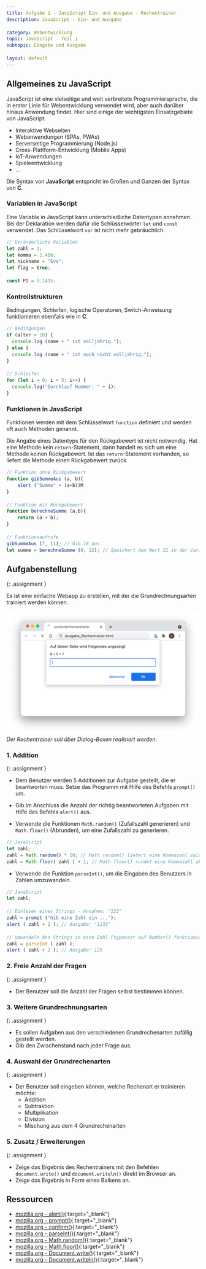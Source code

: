 ```yaml
---
title: Aufgabe 1 - JavaScript Ein- und Ausgabe - Rechentrainer
description: JavaScript - Ein- und Ausgabe

category: Webentwicklung
topic: JavaScript - Teil 1
subtopic: Eingabe und Ausgabe

layout: default
---
```

## Allgemeines zu JavaScript

JavaScript ist eine vielseitige und weit verbreitete Programmiersprache, die in erster Linie für Webentwicklung verwendet wird, aber auch darüber hinaus Anwendung findet. Hier sind einige der wichtigsten Einsatzgebiete von JavaScript:
- Interaktive Webseiten
- Webanwendungen (SPAs, PWAs)
- Serverseitige Programmierung (Node.js)
- Cross-Plattform-Entwicklung (Mobile Apps)
- IoT-Anwendungen
- Spieleentwicklung
- ...

Die Syntax von **JavaScript** entspricht im Großen und Ganzen der Syntax von **C**.

### Variablen in JavaScript
Eine Variable in JavaScript kann unterschiedliche Datentypen annehmen. Bei der Deklaration werden dafür die Schlüsselwörter `let` und `const` verwendet. 
Das Schlüsselwort `var` ist nicht mehr gebräuchlich.

```javascript
// Veränderliche Variablen
let zahl = 1;
let komma = 2.456;
let nickname = "Eva";
let flag = true;

const PI = 3.1415;
```

### Kontrollstrukturen

Bedingungen, Schleifen, logische Operatoren, Switch-Anweisung funktionieren ebenfalls wie in **C**.
```javascript
// Bedingungen
if (alter > 18) {
  console.log (name + " ist volljährig.");
} else {
  console.log (name + " ist noch nicht volljährig.");
}

// Schleifen
for (let i = 0; i < 5; i++) {
  console.log("Durchlauf Nummer: " + i);
}
```

### Funktionen in JavaScript
Funktionen werden mit dem Schlüsselwort `function` definiert und werden oft auch Methoden genannt.

Die Angabe eines Datentyps für den Rückgabewert ist nicht notwendig. 
Hat eine Methode kein `return`-Statement, dann handelt es sich um eine Methode keinen Rückgabewert. 
Ist das `return`-Statement vorhanden, so liefert die Methode einen Rückgabewert zurück.

```javascript
// Funktion ohne Rückgabewert
function gibSummeAus (a, b){
    alert ("Summe" + (a+b))M
}

// Funktion mit Rückgabewert
function berechneSumme (a,b){
    return (a + b);
}

// Funktionsaufrufe
gibSummeAus (7, 11); // Gib 18 aus
let summe = berechneSumme (9, 12); // Speichert den Wert 21 in der Variable summe
```


## Aufgabenstellung
{: .assignment }

Es ist eine einfache Webapp zu erstellen, mit der die Grundrechnungsarten trainiert werden können.

![Beispielhafte Umsetzung](img/js_rechentrainer.png)
*Der Rechentrainer soll über Dialog-Boxen realisiert werden.*


### 1. Addition
{: .assignment }

* Dem Benutzer werden 5 Additionen zur Aufgabe gestellt, die er beantworten muss. Setze das Programm mit Hilfe des Befehls `prompt()` um.

* Gib im Anschluss die Anzahl der richtig beantworteten Aufgaben mit Hilfe des Befehls `alert()` aus.

* Verwende die Funktionen `Math.random()` (Zufallszahl generieren) und `Math.floor()` (Abrunden), um eine Zufallszahl zu generieren.

```javascript
// JavaScript
let zahl;
zahl = Math.random() * 10; // Math.random() liefert eine Kommazahl zwischen 0 - 1
zahl = Math.floor( zahl ) + 1; // Math.floor() rundet eine Kommazahl ab
```
* Verwende die Funktion `parseInt()`, um die Eingaben des Benutzers in Zahlen umzuwandeln.

```javascript
// JavaScript
let zahl;

// Einlesen eines Strings - Annahme: "123"
zahl = prompt ("Gib eine Zahl ein ...");
alert ( zahl + 2 ); // Ausgabe: "1232"

// Umwandeln des Strings in eine Zahl (typecast auf Number() funktioniert auch)
zahl = parseInt ( zahl ); 
alert ( zahl + 2 ); // Ausgabe: 125
```

### 2. Freie Anzahl der Fragen
{: .assignment }

* Der Benutzer soll die Anzahl der Fragen selbst bestimmen können.

### 3. Weitere Grundrechnungsarten
{: .assignment }

* Es sollen Aufgaben aus den verschiedenen Grundrechenarten zufällig gestellt werden.
* Gib den Zwischenstand nach jeder Frage aus.

### 4. Auswahl der Grundrechenarten
{: .assignment }

* Der Benutzer soll eingeben können, welche Rechenart er trainieren möchte:
  * Addition
  * Subtraktion
  * Multiplikation
  * Division
  * Mischung aus dem 4 Grundrechenarten

### 5. Zusatz / Erweiterungen
{: .assignment }

* Zeige das Ergebnis des Rechentrainers mit den Befehlen `document.write()` und `document.writeln()` direkt im Browser an.
* Zeige das Ergebnis in Form eines Balkens an.

## Ressourcen
* [mozilla.org - alert()](https://developer.mozilla.org/en-US/docs/Web/API/Window/alert){:target="_blank"}
* [mozilla.org - prompt()](https://developer.mozilla.org/en-US/docs/Web/API/Window/prompt){:target="_blank"}
* [mozilla.org - confirm()](https://developer.mozilla.org/en-US/docs/Web/API/Window/confirm){:target="_blank"}
* [mozilla.org - parseInt()](https://developer.mozilla.org/en-US/docs/Web/JavaScript/Reference/Global_Objects/parseInt){:target="_blank"}
* [mozilla.org - Math.random()](https://developer.mozilla.org/de/docs/Web/JavaScript/Reference/Global_Objects/Math/random){:target="_blank"}
* [mozilla.org - Math.floor()](https://developer.mozilla.org/de/docs/Web/JavaScript/Reference/Global_Objects/Math/floor){:target="_blank"}
* [mozilla.org - Document.write()](https://developer.mozilla.org/en-US/docs/Web/API/Document/write){:target="_blank"}
* [mozilla.org - Document.writeln()](https://developer.mozilla.org/en-US/docs/Web/API/Document/writeln){:target="_blank"}